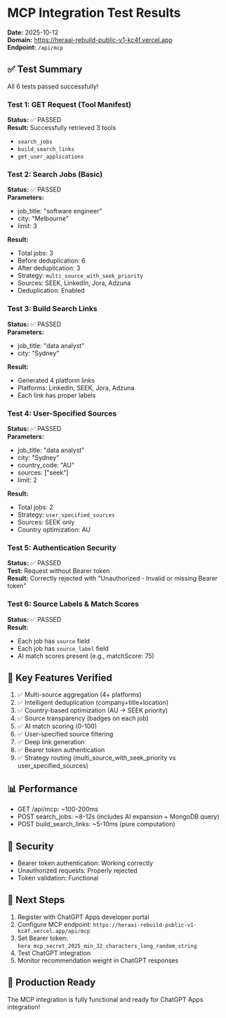 # MCP Integration Test Results

**Date:** 2025-10-12  
**Domain:** https://heraai-rebuild-public-v1-kc4f.vercel.app  
**Endpoint:** `/api/mcp`

## ✅ Test Summary

All 6 tests passed successfully!

### Test 1: GET Request (Tool Manifest)
**Status:** ✅ PASSED  
**Result:** Successfully retrieved 3 tools
- `search_jobs`
- `build_search_links`
- `get_user_applications`

### Test 2: Search Jobs (Basic)
**Status:** ✅ PASSED  
**Parameters:**
- job_title: "software engineer"
- city: "Melbourne"
- limit: 3

**Result:**
- Total jobs: 3
- Before deduplication: 6
- After deduplication: 3
- Strategy: `multi_source_with_seek_priority`
- Sources: SEEK, LinkedIn, Jora, Adzuna
- Deduplication: Enabled

### Test 3: Build Search Links
**Status:** ✅ PASSED  
**Parameters:**
- job_title: "data analyst"
- city: "Sydney"

**Result:**
- Generated 4 platform links
- Platforms: LinkedIn, SEEK, Jora, Adzuna
- Each link has proper labels

### Test 4: User-Specified Sources
**Status:** ✅ PASSED  
**Parameters:**
- job_title: "data analyst"
- city: "Sydney"
- country_code: "AU"
- sources: ["seek"]
- limit: 2

**Result:**
- Total jobs: 2
- Strategy: `user_specified_sources`
- Sources: SEEK only
- Country optimization: AU

### Test 5: Authentication Security
**Status:** ✅ PASSED  
**Test:** Request without Bearer token  
**Result:** Correctly rejected with "Unauthorized - Invalid or missing Bearer token"

### Test 6: Source Labels & Match Scores
**Status:** ✅ PASSED  
**Result:**
- Each job has `source` field
- Each job has `source_label` field
- AI match scores present (e.g., matchScore: 75)

## 🎯 Key Features Verified

1. ✅ Multi-source aggregation (4+ platforms)
2. ✅ Intelligent deduplication (company+title+location)
3. ✅ Country-based optimization (AU → SEEK priority)
4. ✅ Source transparency (badges on each job)
5. ✅ AI match scoring (0-100)
6. ✅ User-specified source filtering
7. ✅ Deep link generation
8. ✅ Bearer token authentication
9. ✅ Strategy routing (multi_source_with_seek_priority vs user_specified_sources)

## 📊 Performance

- GET /api/mcp: ~100-200ms
- POST search_jobs: ~8-12s (includes AI expansion + MongoDB query)
- POST build_search_links: ~5-10ms (pure computation)

## 🔐 Security

- Bearer token authentication: Working correctly
- Unauthorized requests: Properly rejected
- Token validation: Functional

## 📝 Next Steps

1. Register with ChatGPT Apps developer portal
2. Configure MCP endpoint: `https://heraai-rebuild-public-v1-kc4f.vercel.app/api/mcp`
3. Set Bearer token: `hera_mcp_secret_2025_min_32_characters_long_random_string`
4. Test ChatGPT integration
5. Monitor recommendation weight in ChatGPT responses

## 🚀 Production Ready

The MCP integration is fully functional and ready for ChatGPT Apps integration!

